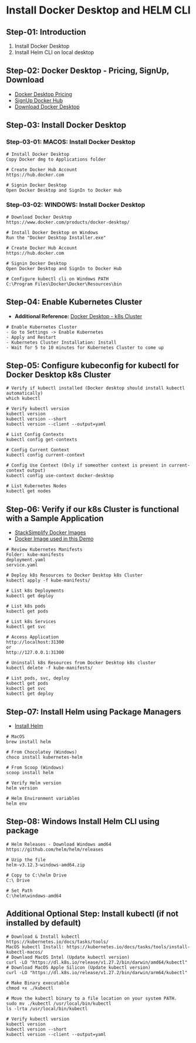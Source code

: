 # Install Docker Desktop and HELM CLI

## Step-01: Introduction
1. Install Docker Desktop
2. Install Helm CLI on local desktop

## Step-02: Docker Desktop - Pricing, SignUp, Download
- [Docker Desktop Pricing](https://www.docker.com/pricing/)
- [SignUp Docker Hub](https://hub.docker.com/)
- [Download Docker Desktop](https://www.docker.com/products/docker-desktop/)

## Step-03: Install Docker Desktop 
### Step-03-01: MACOS: Install Docker Desktop 
```t
# Install Docker Desktop
Copy Docker dmg to Applications folder

# Create Docker Hub Account
https://hub.docker.com

# Signin Docker Desktop 
Open Docker Desktop and SignIn to Docker Hub
```
### Step-03-02: WINDOWS: Install Docker Desktop 
```t
# Download Docker Desktop
https://www.docker.com/products/docker-desktop/

# Install Docker Desktop on Windows
Run the "Docker Desktop Installer.exe"

# Create Docker Hub Account
https://hub.docker.com

# Signin Docker Desktop 
Open Docker Desktop and SignIn to Docker Hub

# Configure kubectl cli on Windows PATH
C:\Program Files\Docker\Docker\Resources\bin
```

## Step-04: Enable Kubernetes Cluster
- **Additional Reference:** [Docker Desktop - k8s Cluster](https://docs.docker.com/desktop/kubernetes/)
```t
# Enable Kubernetes Cluster
- Go to Settings -> Enable Kubernetes
- Apply and Restart
- Kubernetes Cluster Installation: Install
- Wait for 5 to 10 minutes for Kubernetes Cluster to come up
```

## Step-05: Configure kubeconfig for kubectl for Docker Desktop k8s Cluster
```t
# Verify if kubectl installed (Docker desktop should install kubectl automatically)
which kubectl

# Verify kubectl version
kubectl version 
kubectl version --short
kubectl version --client --output=yaml

# List Config Contexts
kubectl config get-contexts

# Config Current Context
kubectl config current-context

# Config Use Context (Only if someother context is present in current-context output)
kubectl config use-context docker-desktop

# List Kubernetes Nodes
kubectl get nodes
```

## Step-06: Verify if our k8s Cluster is functional with a Sample Application
- [StackSimplify Docker Images](https://github.com/stacksimplify?tab=packages)
- [Docker Image used in this Demo](https://github.com/users/stacksimplify/packages/container/package/kubenginxhelm)
```t
# Review Kubernetes Manifests
Folder: kube-manifests
deployment.yaml
service.yaml

# Deploy k8s Resources to Docker Desktop k8s Cluster
kubectl apply -f kube-manifests/

# List k8s Deployments
kubectl get deploy

# List k8s pods
kubectl get pods

# List k8s Services
kubectl get svc

# Access Application
http://localhost:31300
or
http://127.0.0.1:31300

# Uninstall k8s Resources from Docker Desktop k8s cluster
kubectl delete -f kube-manifests/

# List pods, svc, deploy
kubectl get pods
kubectl get svc
kubectl get deploy
```

## Step-07: Install Helm using Package Managers
- [Install Helm](https://helm.sh/docs/intro/install/)
```t
# MacOS
brew install helm

# From Chocolatey (Windows)
choco install kubernetes-helm

# From Scoop (Windows)
scoop install helm

# Verify Helm version
helm version

# Helm Environment variables
helm env
```
## Step-08: Windows Install Helm CLI using package
```t
# Helm Releases - Download Windows amd64
https://github.com/helm/helm/releases

# Uzip the file
helm-v3.12.3-windows-amd64.zip

# Copy to C:\helm Drive
C:\ Drive

# Set Path
C:\helm\windows-amd64
```

## Additional Optional Step: Install kubectl (if not installed by default)
```t
# Download & Install kubectl
https://kubernetes.io/docs/tasks/tools/
MacOS kubectl Install: https://kubernetes.io/docs/tasks/tools/install-kubectl-macos/
# Downlaod MacOS Intel (Update kubectl version)
curl -LO "https://dl.k8s.io/release/v1.27.2/bin/darwin/amd64/kubectl"
# Download MacOS Apple Silicon (Update kubectl version)
curl -LO "https://dl.k8s.io/release/v1.27.2/bin/darwin/arm64/kubectl"

# Make Binary executable
chmod +x ./kubectl

# Move the kubectl binary to a file location on your system PATH.
sudo mv ./kubectl /usr/local/bin/kubectl
ls -lrta /usr/local/bin/kubectl

# Verify kubectl version
kubectl version 
kubectl version --short
kubectl version --client --output=yaml
```